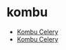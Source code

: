# kombu

 * [Kombu Celery](../../index/k/kombu-celery.json)
 * [Kombu Celery](../../index/k/kombu-celery.json)
